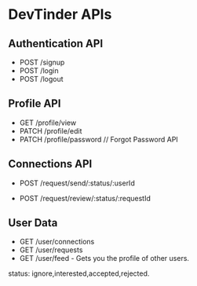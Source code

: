 # DevTinder APIs

## Authentication API
- POST /signup
- POST /login
- POST /logout

## Profile API
- GET /profile/view
- PATCH /profile/edit
- PATCH /profile/password // Forgot Password API


## Connections API
- POST /request/send/:status/:userId

- POST /request/review/:status/:requestId


## User Data
- GET /user/connections
- GET /user/requests
- GET /user/feed - Gets you the profile of other users.


status: ignore,interested,accepted,rejected.

